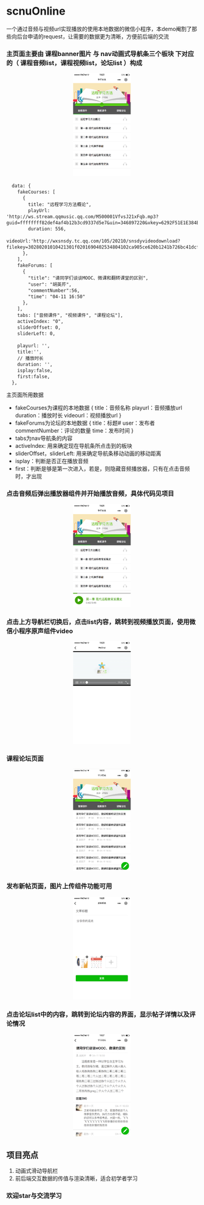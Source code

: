 # scnuOnline
一个通过音频与视频url实现播放的使用本地数据的微信小程序，本demo阉割了那些向后台申请的request，让需要的数据更为清晰，方便前后端的交流

### 主页面主要由 **课程banner图片** 与 **nav动画式导航条三个板块** 下对应的（ **课程音频list，课程视频list，论坛list** ）构成
<center>
 <img src="/project-photo/WechatIMG251.jpeg" margin=20% width=30% />
</center>

```
  data: {
    fakeCourses: [
      {
        title: "远程学习方法概论",
        playUrl: 'http://ws.stream.qqmusic.qq.com/M500001VfvsJ21xFqb.mp3?guid=ffffffff82def4af4b12b3cd9337d5e7&uin=346897220&vkey=6292F51E1E384E06DCBDC9AB7C49FD713D632D313AC4858BACB8DDD29067D3C601481D36E62053BF8DFEAF74C0A5CCFADD6471160CAF3E6A&fromtag=46',
        duration: 556,
        videoUrl:'http://wxsnsdy.tc.qq.com/105/20210/snsdyvideodownload?filekey=30280201010421301f0201690402534804102ca905ce620b1241b726bc41dcff44e00204012882540400&bizid=1023&hy=SH&fileparam=302c020101042530230204136ffd93020457e3c4ff02024ef202031e8d7f02030f42400204045a320a0201000400'
      },
    ],
    fakeForums: [
      {
        "title": "请同学们谈谈MOOC、微课和翻转课堂的区别",
        "user": "胡英芹",
        "commentNumber":56,
        "time": "04-11 16:50"
      },
    ],
    tabs: ["音频课件", "视频课件", "课程论坛"],
    activeIndex: "0",
    sliderOffset: 0,
    sliderLeft: 0,

    playurl: '',
    title:'',
    // 播放时长
    duration: '',
    isplay:false,
    first:false,
  },
```
主页面所用数据

- fakeCourses为课程的本地数据 {
title：音频名称
playurl：音频播放url
duration：播放时长
videourl：视频播放url
} 
- fakeForums为论坛的本地数据 {
title：标题#
user：发布者
commentNumber：评论的数量
time：发布时间
}
- tabs为nav导航条的内容
- activeIndex: 用来确定现在导航条所点击到的板块
- sliderOffset，sliderLeft: 用来确定导航条移动动画的移动距离
- isplay：判断是否正在播放音频
- first：判断是够是第一次进入，若是，则隐藏音频播放器，只有在点击音频时，才出现

### 点击音频后弹出播放器组件并开始播放音频，具体代码见项目
<center>
 <img src="/project-photo/WechatIMG252.jpeg" width=30%/>
</center>


### 点击上方导航栏切换后，点击list内容，跳转到视频播放页面，使用微信小程序原声组件video
<center>
 <img src="/project-photo/WechatIMG253.jpeg" width=30%/>
</center>


### 课程论坛页面
<center>
 <img src="/project-photo/WechatIMG254.jpeg" width=30%/>
</center>


### 发布新帖页面，图片上传组件功能可用
<center>
 <img src="/project-photo/WechatIMG255.jpeg" width=30%/>
</center>


### 点击论坛list中的内容，跳转到论坛内容的界面，显示帖子详情以及评论情况
<center>
 <img src="/project-photo/WechatIMG256.jpeg" width=30%/>
</center>

## 项目亮点

1.  动画式滑动导航栏
2.  前后端交互数据的传值与渲染清晰，适合初学者学习

### 欢迎star与交流学习
